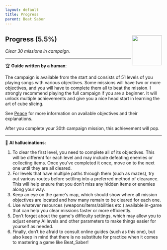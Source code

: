 ```yaml
---
layout: default
title: Progress
parent: Beat Saber
---
```


## Progress (5.5%) <img align="right" src="https://cdn.cloudflare.steamstatic.com/steamcommunity/public/images/apps/620980/8a7800b32758c6857521c3bce6439bbe133d92af.jpg" width="96" height="96">

_Clear 30 missions in campaign._

---

:trophy: **Guide written by a human**:

The campaign is available from the start and consists of 51 levels of you playing songs with various objectives. Some missions will have two or more objectives, and you will have to complete them all to beat the mission. I strongly recommend playing the full campaign if you are a beginner. It will unlock multiple achievements and give you a nice head start in learning the art of cube slicing.

See [Peace](Peace.md) for more information on available objectives and their explanations.

After you complete your 30th campaign mission, this achievement will pop.

---

:robot: **AI hallucinations**:

1) To clear the first level, you need to complete all of its objectives. This will be different for each level and may include defeating enemies or collecting items. Once you've completed it once, move on to the next one until they are all cleared. 
2) For levels that have multiple paths through them (such as mazes), try out various routes before settling into a preferred method of clearance. This will help ensure that you don’t miss any hidden items or enemies along your way.
3) Keep an eye on the game's map, which should show where all mission objectives are located and how many remain to be cleared for each one.
4) Use whatever resources (weapons/items/abilities etc.) available in-game that can help you clear missions faster or more efficiently.
5) Don’t forget about the game's difficulty settings, which may allow you to adjust enemy AI levels and other parameters to make things easier for yourself as needed.
6) Finally, don’t be afraid to consult online guides (such as this one), but also keep in mind that there is no substitute for practice when it comes to mastering a game like Beat_Saber!
